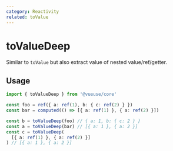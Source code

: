 ```yaml
---
category: Reactivity
related: toValue
---
```


# toValueDeep

Similar to `toValue` but also extract value of nested value/ref/getter.

## Usage

```ts
import { toValueDeep } from '@vueuse/core'

const foo = ref({ a: ref(1), b: { c: ref(2) } })
const bar = computed(() => [{ a: ref(1) }, { a: ref(2) }])

const b = toValueDeep(foo) // { a: 1, b: { c: 2 } }
const a = toValueDeep(bar) // [{ a: 1 }, { a: 2 }]
const c = toValueDeep(
  [{ a: ref(1) }, { a: ref(2) }]
) // [{ a: 1 }, { a: 2 }]
```
